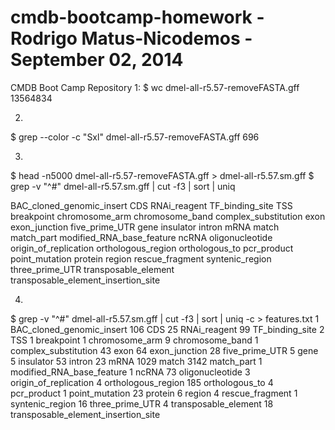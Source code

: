 cmdb-bootcamp-homework - Rodrigo Matus-Nicodemos - September 02, 2014
======================

CMDB Boot Camp Repository
1:
$ wc dmel-all-r5.57-removeFASTA.gff
13564834

2. 
$ grep --color -c "Sxl" dmel-all-r5.57-removeFASTA.gff
696

3. 
$ head -n5000 dmel-all-r5.57-removeFASTA.gff > dmel-all-r5.57.sm.gff
$ grep -v "^#" dmel-all-r5.57.sm.gff | cut -f3 | sort | uniq

BAC_cloned_genomic_insert
CDS
RNAi_reagent
TF_binding_site
TSS
breakpoint
chromosome_arm
chromosome_band
complex_substitution
exon
exon_junction
five_prime_UTR
gene
insulator
intron
mRNA
match
match_part
modified_RNA_base_feature
ncRNA
oligonucleotide
origin_of_replication
orthologous_region
orthologous_to
pcr_product
point_mutation
protein
region
rescue_fragment
syntenic_region
three_prime_UTR
transposable_element
transposable_element_insertion_site

4.  
$ grep -v "^#" dmel-all-r5.57.sm.gff | cut -f3 | sort | uniq -c > features.txt
1 BAC_cloned_genomic_insert
 106 CDS
  25 RNAi_reagent
  99 TF_binding_site
   2 TSS
   1 breakpoint
   1 chromosome_arm
   9 chromosome_band
   1 complex_substitution
  43 exon
  64 exon_junction
  28 five_prime_UTR
   5 gene
   5 insulator
  53 intron
  23 mRNA
1029 match
3142 match_part
   1 modified_RNA_base_feature
   1 ncRNA
  73 oligonucleotide
   3 origin_of_replication
   4 orthologous_region
 185 orthologous_to
   4 pcr_product
   1 point_mutation
  23 protein
   6 region
   4 rescue_fragment
   1 syntenic_region
  16 three_prime_UTR
   4 transposable_element
  18 transposable_element_insertion_site
